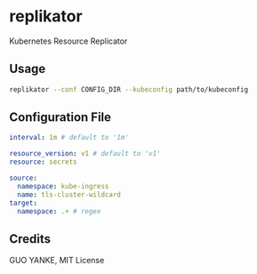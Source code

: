 # replikator

Kubernetes Resource Replicator

## Usage

```bash
replikator --conf CONFIG_DIR --kubeconfig path/to/kubeconfig
```

## Configuration File

```yaml
interval: 1m # default to '1m'

resource_version: v1 # default to 'v1'
resource: secrets

source:
  namespace: kube-ingress
  name: tls-cluster-wildcard
target:
  namespace: .+ # regex
```

## Credits

GUO YANKE, MIT License
